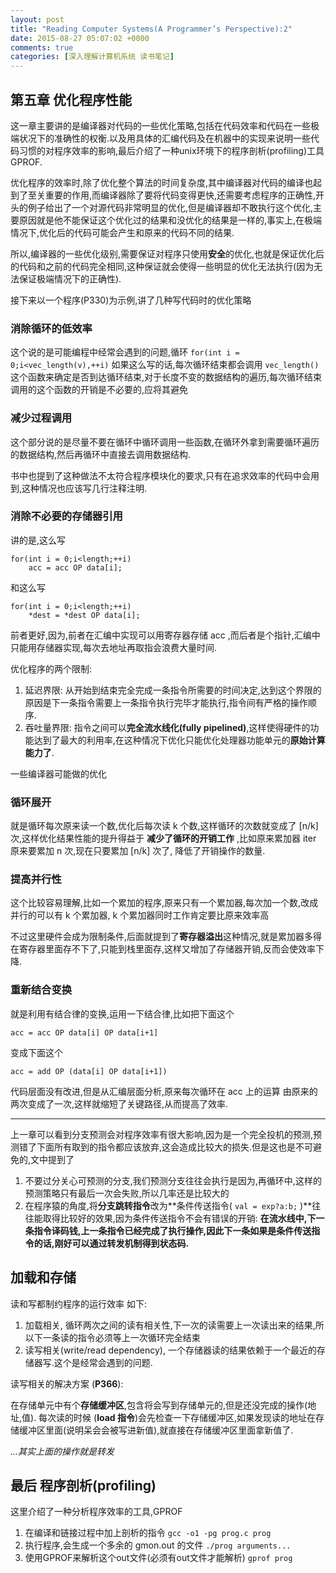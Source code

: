 ```yaml
---
layout: post
title: "Reading Computer Systems(A Programmer’s Perspective):2"
date: 2015-08-27 05:07:02 +0000
comments: true
categories: [深入理解计算机系统 读书笔记]
---
```


## 第五章 优化程序性能 ##

这一章主要讲的是编译器对代码的一些优化策略,包括在代码效率和代码在一些极端状况下的准确性的权衡.以及用具体的汇编代码及在机器中的实现来说明一些代码习惯的对程序效率的影响,最后介绍了一种unix环境下的程序剖析(profiling)工具GPROF.

优化程序的效率时,除了优化整个算法的时间复杂度,其中编译器对代码的编译也起到了至关重要的作用,而编译器除了要将代码变得更快,还需要考虑程序的正确性,开头的例子给出了一个对源代码非常明显的优化,但是编译器却不敢执行这个优化,主要原因就是他不能保证这个优化过的结果和没优化的结果是一样的,事实上,在极端情况下,优化后的代码可能会产生和原来的代码不同的结果.

所以,编译器的一些优化级别,需要保证对程序只使用**安全**的优化,也就是保证优化后的代码和之前的代码完全相同,这种保证就会使得一些明显的优化无法执行(因为无法保证极端情况下的正确性).

接下来以一个程序(P330)为示例,讲了几种写代码时的优化策略

### 消除循环的低效率 ###

这个说的是可能编程中经常会遇到的问题,循环
`for(int i = 0;i<vec_length(v),++i)`
如果这么写的话,每次循环结束都会调用 `vec_length()` 这个函数来确定是否到达循环结束,对于长度不变的数据结构的遍历,每次循环结束调用的这个函数的开销是不必要的,应将其避免

### 减少过程调用

这个部分说的是尽量不要在循环中循环调用一些函数,在循环外拿到需要循环遍历的数据结构,然后再循环中直接去调用数据结构.

书中也提到了这种做法不太符合程序模块化的要求,只有在追求效率的代码中会用到,这种情况也应该写几行注释注明.

### 消除不必要的存储器引用

讲的是,这么写

    for(int i = 0;i<length;++i)
        acc = acc OP data[i];

和这么写

    for(int i = 0;i<length;++i)
        *dest = *dest OP data[i];

前者更好,因为,前者在汇编中实现可以用寄存器存储 acc ,而后者是个指针,汇编中只能用存储器实现,每次去地址再取指会浪费大量时间.

优化程序的两个限制:

1. 延迟界限: 从开始到结束完全完成一条指令所需要的时间决定,达到这个界限的原因是下一条指令需要上一条指令执行完毕才能执行,指令间有严格的操作顺序.
2. 吞吐量界限: 指令之间可以**完全流水线化(fully pipelined)**,这样使得硬件的功能达到了最大的利用率,在这种情况下优化只能优化处理器功能单元的**原始计算能力了**.

一些编译器可能做的优化

### 循环展开

就是循环每次原来读一个数,优化后每次读 k 个数,这样循环的次数就变成了 [n/k] 次,这样优化结果性能的提升得益于 **减少了循环的开销工作** ,比如原来累加器 iter 原来要累加 n 次,现在只要累加 [n/k] 次了, 降低了开销操作的数量.

### 提高并行性

这个比较容易理解,比如一个累加的程序,原来只有一个累加器,每次加一个数,改成并行的可以有 k 个累加器, k 个累加器同时工作肯定要比原来效率高

不过这里硬件会成为限制条件,后面就提到了**寄存器溢出**这种情况,就是累加器多得在寄存器里面存不下了,只能到栈里面存,这样又增加了存储器开销,反而会使效率下降.

### 重新结合变换

就是利用有结合律的变换,运用一下结合律,比如把下面这个

    acc = acc OP data[i] OP data[i+1]

变成下面这个

    acc = add OP (data[i] OP data[i+1])

代码层面没有改进,但是从汇编层面分析,原来每次循环在 acc 上的运算 由原来的两次变成了一次,这样就缩短了关键路径,从而提高了效率.


----------

上一章可以看到分支预测会对程序效率有很大影响,因为是一个完全投机的预测,预测错了下面所有取到的指令都应该放弃,这会造成比较大的损失.但是这也是不可避免的,文中提到了
1. 不要过分关心可预测的分支,我们预测分支往往会执行是因为,再循环中,这样的预测策略只有最后一次会失败,所以几率还是比较大的
2. 在程序猿的角度,将**分支跳转指令**改为**条件传送指令( ` val = exp?a:b; ` )**往往能取得比较好的效果,因为条件传送指令不会有错误的开销: **在流水线中,下一条指令译码钱,上一条指令已经完成了执行操作,因此下一条如果是条件传送指令的话,刚好可以通过转发机制得到状态码.**

## 加载和存储

读和写都制约程序的运行效率 如下:

1. 加载相关, 循环两次之间的读有相关性,下一次的读需要上一次读出来的结果,所以下一条读的指令必须等上一次循环完全结束
2. 读写相关(write/read dependency), 一个存储器读的结果依赖于一个最近的存储器写.这个是经常会遇到的问题.

读写相关的解决方案 (**P366**):

在存储单元中有个**存储缓冲区**,包含将会写到存储单元的,但是还没完成的操作(地址,值).
每次读的时候 (**load 指令**)会先检查一下存储缓冲区,如果发现读的地址在存储缓冲区里面(说明呆会会被写进新值),就直接在存储缓冲区里面拿新值了.

*...其实上面的操作就是转发*

## 最后 程序剖析(profiling)

这里介绍了一种分析程序效率的工具,GPROF

1. 在编译和链接过程中加上剖析的指令
    ` gcc -o1 -pg prog.c prog `
2. 执行程序,会生成一个多余的 gmon.out 的文件
    ` ./prog arguments... `
3. 使用GPROF来解析这个out文件(必须有out文件才能解析)
    ` gprof prog `

